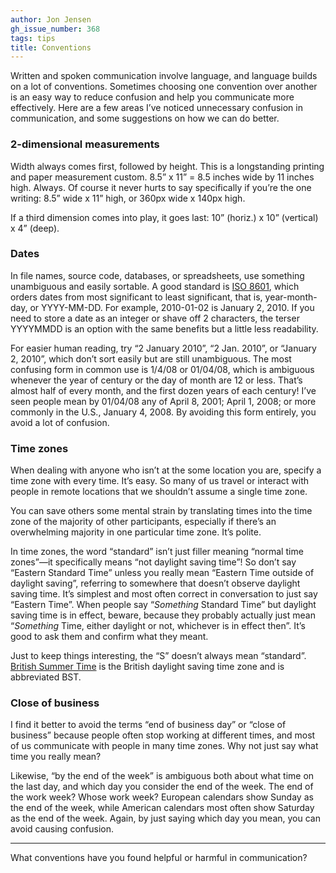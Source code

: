 ```yaml
---
author: Jon Jensen
gh_issue_number: 368
tags: tips
title: Conventions
---
```


Written and spoken communication involve language, and language builds on a lot of conventions. Sometimes choosing one convention over another is an easy way to reduce confusion and help you communicate more effectively. Here are a few areas I’ve noticed unnecessary confusion in communication, and some suggestions on how we can do better.

### 2-dimensional measurements

Width always comes first, followed by height. This is a longstanding printing and paper measurement custom. 8.5” x 11” = 8.5 inches wide by 11 inches high. Always. Of course it never hurts to say specifically if you’re the one writing: 8.5” wide x 11” high, or 360px wide x 140px high.

If a third dimension comes into play, it goes last: 10” (horiz.) x 10” (vertical) x 4” (deep).

### Dates

In file names, source code, databases, or spreadsheets, use something unambiguous and easily sortable. A good standard is [ISO 8601](https://en.wikipedia.org/wiki/ISO_8601), which orders dates from most significant to least significant, that is, year-month-day, or YYYY-MM-DD. For example, 2010-01-02 is January 2, 2010. If you need to store a date as an integer or shave off 2 characters, the terser YYYYMMDD is an option with the same benefits but a little less readability.

For easier human reading, try “2 January 2010”, “2 Jan. 2010”, or “January 2, 2010”, which don’t sort easily but are still unambiguous. The most confusing form in common use is 1/4/08 or 01/04/08, which is ambiguous whenever the year of century or the day of month are 12 or less. That’s almost half of every month, and the first dozen years of each century! I’ve seen people mean by 01/04/08 any of April 8, 2001; April 1, 2008; or more commonly in the U.S., January 4, 2008. By avoiding this form entirely, you avoid a lot of confusion.

### Time zones

When dealing with anyone who isn’t at the some location you are, specify a time zone with every time. It’s easy. So many of us travel or interact with people in remote locations that we shouldn’t assume a single time zone.

You can save others some mental strain by translating times into the time zone of the majority of other participants, especially if there’s an overwhelming majority in one particular time zone. It’s polite.

In time zones, the word “standard” isn’t just filler meaning “normal time zones”—​it specifically means “not daylight saving time”! So don’t say “Eastern Standard Time” unless you really mean “Eastern Time outside of daylight saving”, referring to somewhere that doesn’t observe daylight saving time. It’s simplest and most often correct in conversation to just say “Eastern Time”. When people say “*Something* Standard Time” but daylight saving time is in effect, beware, because they probably actually just mean “*Something* Time, either daylight or not, whichever is in effect then”. It’s good to ask them and confirm what they meant.

Just to keep things interesting, the “S” doesn’t always mean “standard”. [British Summer Time](https://en.wikipedia.org/wiki/British_Summer_Time) is the British daylight saving time zone and is abbreviated BST.

### Close of business

I find it better to avoid the terms “end of business day” or “close of business” because people often stop working at different times, and most of us communicate with people in many time zones. Why not just say what time you really mean?

Likewise, “by the end of the week” is ambiguous both about what time on the last day, and which day you consider the end of the week. The end of the work week? Whose work week? European calendars show Sunday as the end of the week, while American calendars most often show Saturday as the end of the week. Again, by just saying which day you mean, you can avoid causing confusion.

-----------

What conventions have you found helpful or harmful in communication?
